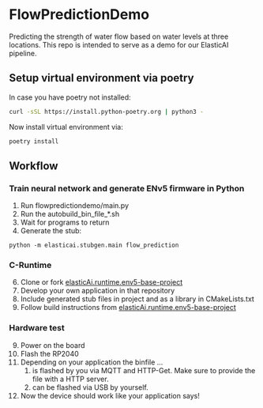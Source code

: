 # FlowPredictionDemo
Predicting the strength of water flow based on water levels at three locations. This repo is intended to serve as a demo for our ElasticAI pipeline.


## Setup virtual environment via poetry

In case you have poetry not installed:
```bash
curl -sSL https://install.python-poetry.org | python3 -
```

Now install virtual environment via:
```bash
poetry install
```

## Workflow

### Train neural network and generate ENv5 firmware in Python
1. Run flowpredictiondemo/main.py
3. Run the autobuild_bin_file_*.sh
4. Wait for programs to return
5. Generate the stub:
```
python -m elasticai.stubgen.main flow_prediction
```

### C-Runtime
6. Clone or fork [elasticAi.runtime.env5-base-project](https://github.com/es-ude/enV5-base-project)
7. Develop your own application in that repository
8. Include generated stub files in project and as a library in CMakeLists.txt
9. Follow build instructions from [elasticAi.runtime.env5-base-project](https://github.com/es-ude/enV5-base-project)

### Hardware test
9. Power on the board
10. Flash the RP2040
11. Depending on your application the binfile ...
    1. is flashed by you via MQTT and HTTP-Get. Make sure to provide the file with a HTTP server.
    2. can be flashed via USB by yourself.
12. Now the device should work like your application says!
